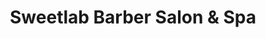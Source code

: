 ---
title: "Sweetlab Barber Salon & Spa"
url: /makati-city/sweetlab-barber-salon-und-spa/
shop: Friseur
---